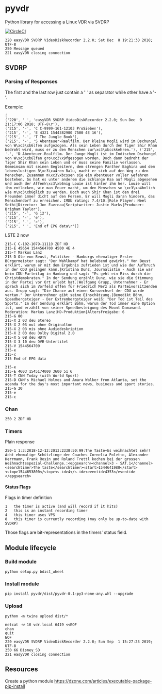 # pyvdr
Python library for accessing a Linux VDR via SVDRP

[![CircleCI](https://circleci.com/gh/baschno/pyvdr/tree/master.svg?style=svg)](https://circleci.com/gh/baschno/pyvdr/tree/master)

```
220 easyVDR SVDRP VideoDiskRecorder 2.2.0; Sat Dec  8 19:21:38 2018; UTF-8
250 Message queued
221 easyVDR closing connection
```

## SVDRP
### Parsing of Responses
The first and the last row just contain a ' ' as separator while other have a '-'.

Example:
```
[
('220', ' ', 'easyVDR SVDRP VideoDiskRecorder 2.2.0; Sun Dec  9 21:17:06 2018; UTF-8\r'),
('215', '-', 'C C-9999-161-12103 ProSieben'),
('215', '-', 'E 4321 1544382900 7500 4E 16'),
('215', '-', 'T The Jungle Book'),
('215', '-', 'S Abenteuer-Realfilm. Der kleine Mogli wird im Dschungel von W\xc3\xb6lfen aufgezogen. Als sein Leben durch den Tiger Shir Khan bedroht wird, muss er zu den Menschen zur\xc3\xbcckkehren.'), ('215', '-', 'D Abenteuer-Realfilm. Der Junge Mogli ist im Indischen Dschungel von W\xc3\xb6lfen gro\xc3\x9fgezogen worden. Doch dann bedroht der Tiger Shir Khan sein Leben und er muss seine Familie verlassen. Gemeinsam mit seinen Begleitern, dem strengen Panther Baghira und dem lebenslustigen B\xc3\xa4ren Balu, macht er sich auf den Weg zu den Menschen. Zusammen m\xc3\xbcssen sie ein Abenteuer voller Gefahren bestehen. So hat es unter anderem die Schlange Kaa auf Mogli abgesehen und auch der Affenk\xc3\xb6nig Louie ist hinter ihm her. Louie will ihm entlocken, wie man Feuer macht, um den Menschen so \xc3\xa4hnlich wie m\xc3\xb6glich zu werden. Doch auch Shir Khan ist den drei Freunden immer dicht auf den Fersen. Er will Mogli daran hindern, das Menschendorf zu erreichen. IMDb rating: 7.4/10.|Role Player: Neel Sethi|Director: Jon Favreau|Scriptwriter: Justin Marks|Producer: Brigham Taylor'),
('215', '-', 'G 12'),
('215', '-', 'e'),
('215', '-', 'c'),
('215', ' ', 'End of EPG data\r')]
```

LSTE 2 now
```
215-C C-102-1079-11110 ZDF HD
215-E 45654 1544564700 4500 4E 4
215-T Markus Lanz
215-D Ole von Beust, Politiker - Hamburgs ehemaliger Erster Bürgermeister sagt: "Der Wahlkampf hat belebend gewirkt." Von Beust erklärt, warum er mit dem Ergebnis zufrieden ist und wie der Aufbruch in der CDU gelingen kann.|Kristina Dunz, Journalistin - Auch sie war beim CDU-Parteitag in Hamburg und sagt: "Es geht ein Riss durch die Christdemokraten." In der Sendung erzählt Dunz, wie sie die Stimmung in der Partei vor Ort erlebt hat.|Wolfgang Grupp, Unternehmer - Er sprach sich im Vorfeld offen für Friedrich Merz als Parteivorsitzenden aus. Grupp sagt: "Die Chance auf einen Kurswechsel der CDU wurde vertan." Der Unternehmer gibt seine Einschätzung.|Benedikt Böhm, Speedbergsteiger - Der Extrembergsteiger weiß: "Der Tod ist Teil des Sports." In der Sendung erklärt Böhm, warum der Tod immer eine Option ist, und erzählt von seiner Speedbesteigung des Mount Damavand. Moderation: Markus Lanz|HD-Produktion|Altersfreigabe: 6
215-G 80
215-X 2 03 deu Stereo
215-X 2 03 mul ohne Originalton
215-X 2 03 mis ohne Audiodeskription
215-X 2 03 deu Dolby Digital 2.0
215-X 5 0B deu HDTV
215-X 3 10 deu DVB-Untertitel
215-V 1544564700
215-e
215-c
215 End of EPG data
```
```
215-e
215-E 4603 1545174000 3600 51 6
215-T CNN Today (with World Sport)
215-D CNN's Michael Holmes and Amara Walker from Atlanta, set the agenda for the day's most important news, business and sport stories.
215-G 20
215-e
215-c
```

### Chan
```
250 2 ZDF HD
```


### Timers

Plain response
```
250-1 1:3:2018-12-12:2013:2330:50:99:The Taste~Es weihnachtet sehr! Acht ehemalige Schützlinge der Coaches Cornelia Poletto, Alexander Herrmann, Frank Rosin und Roland Trettl kochen bei der grossen Weihnachtsspezial-Challenge.:<epgsearch><channel>3 - SAT.1</channel><searchtimer>The taste</searchtimer><start>1544641980</start><stop>1544653800</stop><s-id>4</s-id><eventid>4353</eventid></epgsearch>
```

#### Status Flags
Flags in timer definition
```
1   the timer is active (and will record if it hits)
2   this is an instant recording timer
4   this timer uses VPS
8   this timer is currently recording (may only be up-to-date with SVDRP)
```
Those flags are bit-representations in the timers' status field.


## Module lifecycle
### Build module
```
python setup.py bdist_wheel
```

### Install module
```
pip install pyvdr/dist/pyvdr-0.1-py3-none-any.whl --upgrade
```

### Upload
```
python -m twine upload dist/*
```

```
netcat -w 10 vdr.local 6419 <<EOF
chan
quit
EOF
220 easyVDR SVDRP VideoDiskRecorder 2.2.0; Sun Sep  1 15:27:23 2019; UTF-8
250 66 Disney SD
221 easyVDR closing connection
```

## Resources
Create a python module https://dzone.com/articles/executable-package-pip-install
